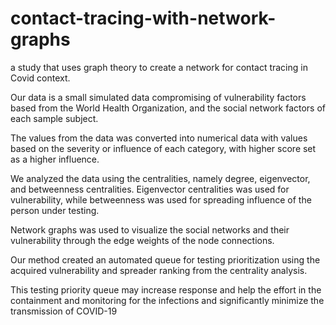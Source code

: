 # contact-tracing-with-network-graphs
a study that uses graph theory to create a network for contact tracing in Covid context.

Our data is a small simulated data compromising of vulnerability factors based from the World Health Organization, and the social network factors of each sample subject. 

The values from the data was converted into numerical data with values based on the severity or influence of each category, with higher score set as a higher influence. 

We analyzed the data using the centralities, namely degree, eigenvector, and betweenness centralities. Eigenvector centralities was used for vulnerability, while betweenness was used for spreading influence of the person under testing. 

Network graphs was used to visualize the social networks and their vulnerability through the edge weights of the node connections. 

Our method created an automated queue for testing prioritization using the acquired vulnerability and spreader ranking from the centrality analysis. 

This testing priority queue may increase response and help the effort in the containment and monitoring for the infections and significantly minimize the transmission of COVID-19
